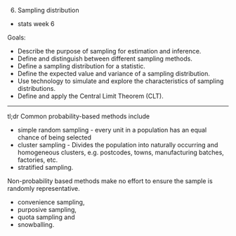 6. Sampling distribution
- stats week 6

Goals:
- Describe the purpose of sampling for estimation and inference.
- Define and distinguish between different sampling methods.
- Define a sampling distribution for a statistic.
- Define the expected value and variance of a sampling distribution.
- Use technology to simulate and explore the characteristics of sampling distributions.
- Define and apply the Central Limit Theorem (CLT).

________________________________________

tl;dr
Common probability-based methods include
- simple random sampling - every unit in a population has an equal chance of being selected
- cluster sampling - Divides the population into naturally occurring and homogeneous clusters, e.g. postcodes, towns, manufacturing batches, factories, etc.
- stratified sampling.

Non-probability based methods make no effort to ensure the sample is randomly representative.
- convenience sampling,
- purposive sampling,
- quota sampling and
- snowballing.
